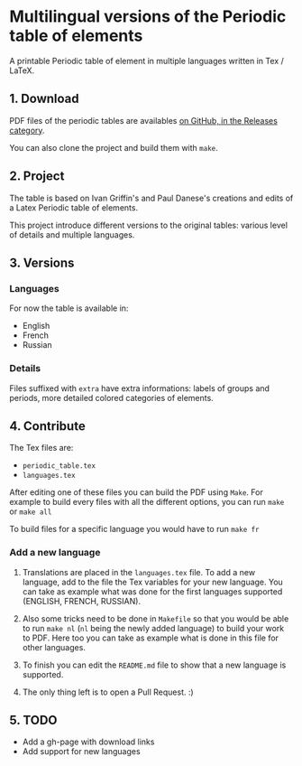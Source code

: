 # Multilingual versions of the Periodic table of elements
A printable Periodic table of element in multiple languages written in Tex / LaTeX.

## 1. Download
PDF files of the periodic tables are availables [on GitHub, in the Releases category](https://github.com/StorkST/multilingual-periodic-table/releases/).

You can also clone the project and build them with `make`.


## 2. Project
The table is based on Ivan Griffin's and Paul Danese's creations and edits of a Latex Periodic table of elements.

This project introduce different versions to the original tables: various level of details and multiple languages.


## 3. Versions

### Languages
For now the table is available in:
- English
- French
- Russian

### Details
Files suffixed with ```extra``` have extra informations: labels of groups and periods, more detailed colored categories of elements.


## 4. Contribute
The Tex files are:
- ```periodic_table.tex```
- ```languages.tex```

After editing one of these files you can build the PDF using ```Make```.
For example to build every files with all the different options, you can run ```make``` or ```make all```

To build files for a specific language you would have to run ```make fr```


### Add a new language
1. Translations are placed in the ```languages.tex``` file. To add a new language, add to the file the Tex variables for your new language. You can take as example what was done for the first languages supported (ENGLISH, FRENCH, RUSSIAN).

2. Also some tricks need to be done in ```Makefile``` so that you would be able to run ```make nl``` (```nl``` being the newly added language) to build your work to PDF. Here too you can take as example what is done in this file for other languages.

3. To finish you can edit the ```README.md``` file to show that a new language is supported.

4. The only thing left is to open a Pull Request. :)


## 5. TODO
- Add a gh-page with download links
- Add support for new languages

